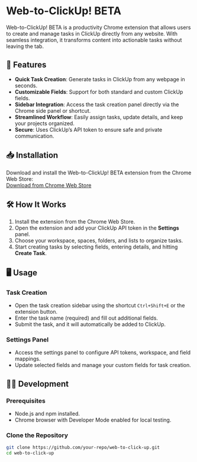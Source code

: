 # Web-to-ClickUp! BETA

Web-to-ClickUp! BETA is a productivity Chrome extension that allows users to create and manage tasks in ClickUp directly from any website. With seamless integration, it transforms content into actionable tasks without leaving the tab.

## 🚀 Features
- **Quick Task Creation**: Generate tasks in ClickUp from any webpage in seconds.
- **Customizable Fields**: Support for both standard and custom ClickUp fields.
- **Sidebar Integration**: Access the task creation panel directly via the Chrome side panel or shortcut.
- **Streamlined Workflow**: Easily assign tasks, update details, and keep your projects organized.
- **Secure**: Uses ClickUp’s API token to ensure safe and private communication.

## 📥 Installation

Download and install the Web-to-ClickUp! BETA extension from the Chrome Web Store:  
[Download from Chrome Web Store](https://chromewebstore.google.com/detail/web-to-click-up-beta/afecapkehbdjfamphmogcjfjacaggooe)

## 🛠️ How It Works
1. Install the extension from the Chrome Web Store.
2. Open the extension and add your ClickUp API token in the **Settings** panel.
3. Choose your workspace, spaces, folders, and lists to organize tasks.
4. Start creating tasks by selecting fields, entering details, and hitting **Create Task**.

## 🖥️ Usage

### Task Creation
- Open the task creation sidebar using the shortcut `Ctrl+Shift+E` or the extension button.
- Enter the task name (required) and fill out additional fields.
- Submit the task, and it will automatically be added to ClickUp.

### Settings Panel
- Access the settings panel to configure API tokens, workspace, and field mappings.
- Update selected fields and manage your custom fields for task creation.

## 👩‍💻 Development

### Prerequisites
- Node.js and npm installed.
- Chrome browser with Developer Mode enabled for local testing.

### Clone the Repository
```bash
git clone https://github.com/your-repo/web-to-click-up.git
cd web-to-click-up